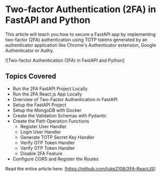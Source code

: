 # Two-factor Authentication (2FA) in FastAPI and Python

This article will teach you how to secure a FastAPI app by implementing two-factor (2FA) authentication using TOTP 
tokens generated by an authenticator application like Chrome's Authenticator extension, Google Authenticator or Authy. 

![Two-factor Authentication (2FA) in FastAPI and Python]
## Topics Covered

- Run the 2FA FastAPI Project Locally
- Run the 2FA React.js App Locally
- Overview of Two-Factor Authentication in FastAPI
- Setup the FastAPI Project
- Setup the MongoDB with Docker
- Create the Validation Schemas with Pydantic
- Create the Path Operation Functions
    - Register User Handler
    - Login User Handler
    - Generate TOTP Secret Key Handler
    - Verify OTP Token Handler
    - Verify OTP Token Handler
    - Disable 2FA Feature
- Configure CORS and Register the Routes

Read the entire article here: [https://github.com/luke2108/2FA-ReactJS]


